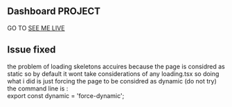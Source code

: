 ## Dashboard PROJECT
GO TO 
[SEE ME LIVE](https://nendoc.vercel.app/dashboard)
## Issue fixed 
the problem of loading skeletons accuires because the page is considred as static so by default it wont take considerations of any loading.tsx
so doing what i did is just forcing the page to be considred as dynamic (do not try)<br>
the command line is :<br>
export const dynamic = 'force-dynamic';

